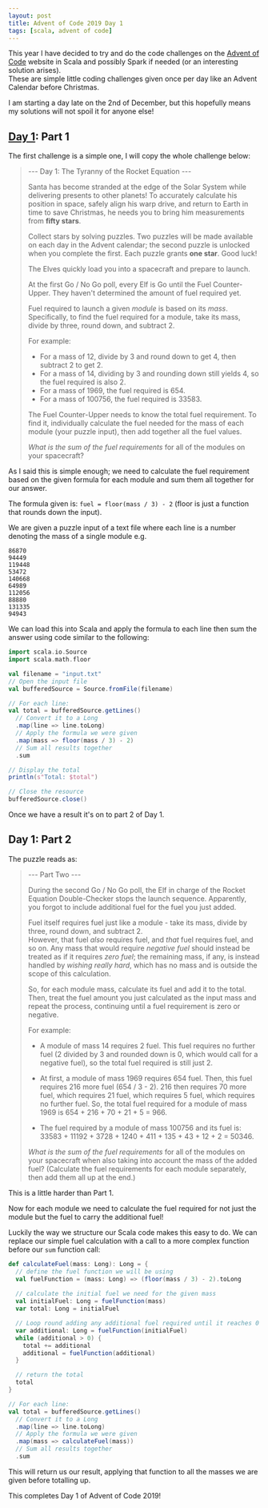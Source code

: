 ```yaml
---
layout: post
title: Advent of Code 2019 Day 1
tags: [scala, advent of code]
---
```


This year I have decided to try and do the code challenges on the
[Advent of Code](https://adventofcode.com/) website in Scala and possibly Spark
if needed (or an interesting solution arises).  
These are simple little coding challenges given once per day like an Advent
Calendar before Christmas.

I am starting a day late on the 2nd of December, but this hopefully means my
solutions will not spoil it for anyone else!

## [Day 1](https://adventofcode.com/2019/day/1): Part 1

The first challenge is a simple one, I will copy the whole challenge below:

> --- Day 1: The Tyranny of the Rocket Equation ---
>
> Santa has become stranded at the edge of the Solar System while delivering
> presents to other planets! To accurately calculate his position in space,
> safely align his warp drive, and return to Earth in time to save Christmas,
> he needs you to bring him measurements from **fifty stars**.
>
> Collect stars by solving puzzles. Two puzzles will be made available on
> each day in the Advent calendar; the second puzzle is unlocked when you
> complete the first. Each puzzle grants **one star**. Good luck!
>
> The Elves quickly load you into a spacecraft and prepare to launch.
>
> At the first Go / No Go poll, every Elf is Go until the Fuel Counter-Upper.
> They haven't determined the amount of fuel required yet.
>
> Fuel required to launch a given *module* is based on its *mass*.
> Specifically, to find the fuel required for a module, take its mass,
> divide by three, round down, and subtract 2.
>
>For example:
>
> * For a mass of 12, divide by 3 and round down to get 4, then subtract 2 to
>   get 2.
> * For a mass of 14, dividing by 3 and rounding down still yields 4, so the
>   fuel required is also 2.
> * For a mass of 1969, the fuel required is 654.
> * For a mass of 100756, the fuel required is 33583.
>
> The Fuel Counter-Upper needs to know the total fuel requirement.
> To find it, individually calculate the fuel needed for the mass of each
> module (your puzzle input), then add together all the fuel values.
>
> *What is the sum of the fuel requirements* for all of the modules on your
> spacecraft?

As I said this is simple enough; we need to calculate the fuel requirement
based on the given formula for each module and sum them all together for our
answer.

The formula given is: `fuel = floor(mass / 3) - 2` (floor is just a function
that rounds down the input).

We are given a puzzle input of a text file where each line is a number denoting
the mass of a single module e.g.

```text
86870
94449
119448
53472
140668
64989
112056
88880
131335
94943
```

We can load this into Scala and apply the formula to each line then sum the
answer using code similar to the following:

```scala
import scala.io.Source
import scala.math.floor

val filename = "input.txt"
// Open the input file
val bufferedSource = Source.fromFile(filename)

// For each line:
val total = bufferedSource.getLines()
  // Convert it to a Long
  .map(line => line.toLong)
  // Apply the formula we were given
  .map(mass => floor(mass / 3) - 2)
  // Sum all results together
  .sum

// Display the total
println(s"Total: $total")

// Close the resource
bufferedSource.close()
```

Once we have a result it's on to part 2 of Day 1.

## Day 1: Part 2

The puzzle reads as:

> --- Part Two ---
>
> During the second Go / No Go poll, the Elf in charge of the Rocket Equation
> Double-Checker stops the launch sequence.
> Apparently, you forgot to include additional fuel for the fuel you just added.
>
> Fuel itself requires fuel just like a module - take its mass, divide by three,
> round down, and subtract 2.  
> However, that fuel *also* requires fuel, and *that* fuel requires fuel, and
> so on.
> Any mass that would require *negative fuel* should instead be treated as if it
> requires *zero fuel*; the remaining mass, if any, is instead handled by
> *wishing really hard*, which has no mass and is outside the scope of this
> calculation.
>
> So, for each module mass, calculate its fuel and add it to the total.
> Then, treat the fuel amount you just calculated as the input mass and repeat
> the process, continuing until a fuel requirement is zero or negative.
>
> For example:
>
> * A module of mass 14 requires 2 fuel.
>   This fuel requires no further fuel (2 divided by 3 and rounded down is 0,
>   which would call for a negative fuel), so the total fuel required is still
>   just 2.
>
> * At first, a module of mass 1969 requires 654 fuel.
>   Then, this fuel requires 216 more fuel (654 / 3 - 2).
>   216 then requires 70 more fuel, which requires 21 fuel, which requires 5
>   fuel, which requires no further fuel.
>   So, the total fuel required for a module of mass
>   1969 is 654 + 216 + 70 + 21 + 5 = 966.
> * The fuel required by a module of mass 100756 and its fuel is:
>   33583 + 11192 + 3728 + 1240 + 411 + 135 + 43 + 12 + 2 = 50346.
>
> *What is the sum of the fuel requirements* for all of the modules on your
> spacecraft when also taking into account the mass of the added fuel?
> (Calculate the fuel requirements for each module separately, then add them
> all up at the end.)

This is a little harder than Part 1.

Now for each module we need to calculate the fuel required for not just the
module but the fuel to carry the additional fuel!

Luckily the way we structure our Scala code makes this easy to do.
We can replace our simple fuel calculation with a call to a more complex
function before our `sum` function call:

```scala
def calculateFuel(mass: Long): Long = {
  // define the fuel function we will be using
  val fuelFunction = (mass: Long) => (floor(mass / 3) - 2).toLong
  
  // calculate the initial fuel we need for the given mass
  val initialFuel: Long = fuelFunction(mass)
  var total: Long = initialFuel

  // Loop round adding any additional fuel required until it reaches 0 or less
  var additional: Long = fuelFunction(initialFuel)
  while (additional > 0) {
    total += additional
    additional = fuelFunction(additional)
  }

  // return the total
  total
}

// For each line:
val total = bufferedSource.getLines()
  // Convert it to a Long
  .map(line => line.toLong)
  // Apply the formula we were given
  .map(mass => calculateFuel(mass))
  // Sum all results together
  .sum
```

This will return us our result, applying that function to all the masses we are
given before totalling up.

This completes Day 1 of Advent of Code 2019!
